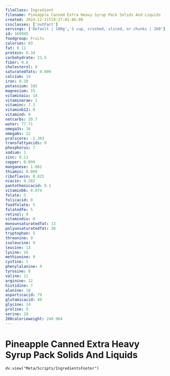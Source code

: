 ```yaml
---
fileClass: Ingredient
filename: Pineapple Canned Extra Heavy Syrup Pack Solids And Liquids
created: 2024-12-21T19:27:02-06:00
cssclasses: ['nutFact']
servings: ['Default | 100g','1 cup, crushed, sliced, or chunks | 260']
id: 169945
foodgroup: Fruits
calories: 83
fat: 0.11
protein: 0.34
carbohydrate: 21.5
fiber: 0.8
cholesterol: 0
saturatedfats: 0.009
calcium: 14
iron: 0.38
potassium: 102
magnesium: 15
vitaminaiu: 14
vitaminarae: 1
vitaminc: 7.3
vitaminb12: 0
vitamind: 0
netcarbs: 20.7
water: 77.71
omega3s: 16
omega6s: 22
pralscore: -2.303
transfattyacids: 0
phosphorus: 7
sodium: 1
zinc: 0.11
copper: 0.099
manganese: 1.062
thiamin: 0.089
riboflavin: 0.025
niacin: 0.282
pantothenicacid: 0.1
vitaminb6: 0.074
folate: 5
folicacid: 0
foodfolate: 5
folatedfe: 5
retinol: 0
vitamindiu: 0
monounsaturatedfat: 13
polyunsaturatedfat: 38
tryptophan: 5
threonine: 9
isoleucine: 9
leucine: 13
lysine: 16
methionine: 9
cystine: 1
phenylalanine: 9
tyrosine: 8
valine: 11
arginine: 12
histidine: 7
alanine: 18
asparticacid: 79
glutamicacid: 40
glycine: 14
proline: 9
serine: 18
200calorieweight: 240.964
---
```


# Pineapple Canned Extra Heavy Syrup Pack Solids And Liquids

```dataviewjs
dv.view("Meta/Scripts/IngredientsFooter")
```